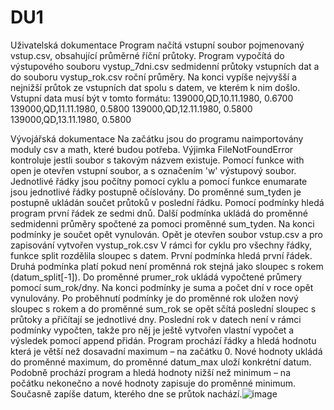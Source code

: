 # DU1
Uživatelská dokumentace
Program načítá vstupní soubor pojmenovaný vstup.csv, obsahující průměrné říční průtoky. Program vypočítá do výstupového souboru vystup_7dni.csv sedmidenní průtoky vstupních dat a do souboru vystup_rok.csv roční průměry. Na konci vypíše nejvyšší a nejnižší průtok ze vstupních dat spolu s datem, ve kterém k nim došlo.
Vstupní data musí být v tomto formátu:
	139000,QD,10.11.1980,   0.6700
139000,QD,11.11.1980,   0.5800
139000,QD,12.11.1980,   0.5800
139000,QD,13.11.1980,   0.5800
	
Vývojářská dokumentace
Na začátku jsou do programu naimportovány moduly csv a math, které budou potřeba.
Výjimka FileNotFoundError kontroluje jestli soubor s takovým názvem existuje.
Pomocí funkce with open je otevřen vstupní soubor, a s označením 'w' výstupový soubor.
Jednotlivé řádky jsou počítny pomocí cyklu a pomocí funkce enumarate jsou jednotlivé řádky postupně očíslovány. Do proměnné sum_tyden je postupně ukládán součet průtoků v poslední řádku. Pomocí podmínky hledá program první řádek ze sedmi dnů. Další podmínka ukládá do proměnné sedmidenni průměry spočtené za pomoci proměnné sum_tyden. Na konci podmínky je součet opět vynulován.
Opět je otevřen soubor vstup.csv a pro zapisování vytvořen vystup_rok.csv
V rámci for cyklu pro všechny řádky, funkce split rozdělila sloupec s datem. První podmínka hledá první řádek. Druhá podmínka platí pokud není proměnná rok stejná jako sloupec s rokem (datum_split[-1]). Do proměnné prumer_rok ukládá vypočtené průmery pomocí sum_rok/dny. Na konci podmínky je suma a počet dní v roce opět vynulovány. Po proběhnutí podmínky je do proměnné rok uložen nový sloupec s rokem a do proměnné sum_rok se opět sčítá poslední sloupec s průtoky a přičítají se jednotlivé dny. Poslední rok v datech není v rámci podmínky vypočten, takže pro něj je ještě vytvořen vlastní vypočet a výsledek pomocí append přidán.
Program prochází řádky a hledá hodnotu která je větší než dosavadní maximum – na začátku 0. Nové hodnoty ukládá do proměnné maximum, do proměnné datum_max uloží konkrétní datum.
Podobně prochází program a hledá hodnoty nižší než minimum – na počátku nekonečno a nové hodnoty zapisuje do proměnné minimum. Současně zapíše datum, kterého dne se průtok nachází.![image](https://user-images.githubusercontent.com/116714488/206853402-2f8633ed-b518-4596-af97-fce0c785a25c.png)
